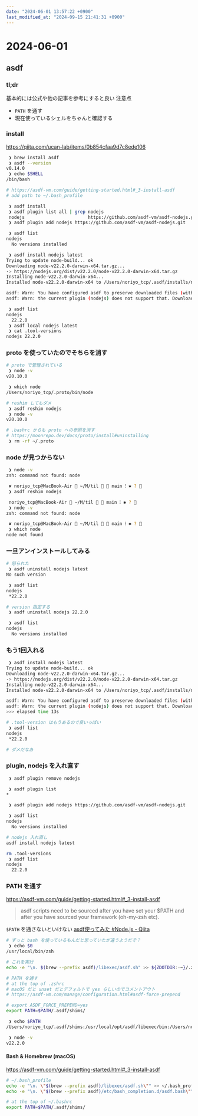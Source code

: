 ```yaml
---
date: "2024-06-01 13:57:22 +0900"
last_modified_at: "2024-09-15 21:41:31 +0900"
---
```


# 2024-06-01
## asdf
### tl;dr
基本的には公式や他の記事を参考にすると良い
注意点
- `PATH` を通す
- 現在使っているシェルをちゃんと確認する

### install
https://qiita.com/ucan-lab/items/0b854cfaa9d7c8ede106

```sh
 ❯ brew install asdf
 ❯ asdf --version
v0.14.0
 ❯ echo $SHELL
/bin/bash

# https://asdf-vm.com/guide/getting-started.html#_3-install-asdf
# add path to ~/.bash_profile
```

```sh
 ❯ asdf install
 ❯ asdf plugin list all | grep nodejs
 nodejs                        https://github.com/asdf-vm/asdf-nodejs.git
 ❯ asdf plugin add nodejs https://github.com/asdf-vm/asdf-nodejs.git

 ❯ asdf list
nodejs
  No versions installed

 ❯ asdf install nodejs latest
Trying to update node-build... ok
Downloading node-v22.2.0-darwin-x64.tar.gz...
-> https://nodejs.org/dist/v22.2.0/node-v22.2.0-darwin-x64.tar.gz
Installing node-v22.2.0-darwin-x64...
Installed node-v22.2.0-darwin-x64 to /Users/noriyo_tcp/.asdf/installs/nodejs/22.2.0

asdf: Warn: You have configured asdf to preserve downloaded files (with always_keep_download=yes or --keep-download). But
asdf: Warn: the current plugin (nodejs) does not support that. Downloaded files will not be preserved.

 ❯ asdf list
nodejs
  22.2.0
 ❯ asdf local nodejs latest
 ❯ cat .tool-versions
nodejs 22.2.0
```

### proto を使っていたのでそちらを消す
```sh
# proto で管理されている
 ❯ node -v
v20.10.0

 ❯ which node
/Users/noriyo_tcp/.proto/bin/node

# reshim してもダメ
 ❯ asdf reshim nodejs
 ❯ node -v
v20.10.0

# .bashrc からも proto への参照を消す
# https://moonrepo.dev/docs/proto/install#uninstalling
 ❯ rm -rf ~/.proto
```

### node が見つからない

```sh
 ❯ node -v
zsh: command not found: node

 ✘ noriyo_tcp@MacBook-Air  ~/M/til   main ⁝ ✱ ? 
 ❯ asdf reshim nodejs

 noriyo_tcp@MacBook-Air  ~/M/til   main ⁝ ✱ ? 
 ❯ node -v
zsh: command not found: node

 ✘ noriyo_tcp@MacBook-Air  ~/M/til   main ⁝ ✱ ? 
 ❯ which node
node not found
```

### 一旦アンインストールしてみる

```sh
# 怒られた
 ❯ asdf uninstall nodejs latest
No such version

 ❯ asdf list
nodejs
 *22.2.0

# version 指定する
 ❯ asdf uninstall nodejs 22.2.0

 ❯ asdf list
nodejs
  No versions installed
```

### もう1回入れる

```sh
 ❯ asdf install nodejs latest
Trying to update node-build... ok
Downloading node-v22.2.0-darwin-x64.tar.gz...
-> https://nodejs.org/dist/v22.2.0/node-v22.2.0-darwin-x64.tar.gz
Installing node-v22.2.0-darwin-x64...
Installed node-v22.2.0-darwin-x64 to /Users/noriyo_tcp/.asdf/installs/nodejs/22.2.0

asdf: Warn: You have configured asdf to preserve downloaded files (with always_keep_download=yes or --keep-download). But
asdf: Warn: the current plugin (nodejs) does not support that. Downloaded files will not be preserved.
>>> elapsed time 13s

# .tool-version はもうあるので良いっぽい
 ❯ asdf list
nodejs
 *22.2.0

# ダメだなあ
```

### plugin, nodejs を入れ直す

```sh
 ❯ asdf plugin remove nodejs

 ❯ asdf plugin list
*

 ❯ asdf plugin add nodejs https://github.com/asdf-vm/asdf-nodejs.git

 ❯ asdf list
nodejs
  No versions installed

# nodejs 入れ直し
asdf install nodejs latest

rm .tool-versions
 ❯ asdf list
nodejs
  22.2.0
```

### PATH を通す
https://asdf-vm.com/guide/getting-started.html#_3-install-asdf

> asdf scripts need to be sourced after you have set your $PATH and after you have sourced your framework (oh-my-zsh etc).

`$PATH` を通さないといけない [asdf使ってみた #Node.js - Qiita](https://qiita.com/a-lucky/items/d3247aa2305fbeda6168#%E8%A9%B0%E3%81%BE%E3%81%A3%E3%81%9F)

```sh
# ずっと bash を使っているもんだと思っていたが違うようだぞ？
 ❯ echo $0
/usr/local/bin/zsh

# これを実行
echo -e "\n. $(brew --prefix asdf)/libexec/asdf.sh" >> ${ZDOTDIR:-~}/.zshrc

# PATH を通す
# at the top of .zshrc
# macOS だと unset だとデフォルトで yes らしいのでコメントアウト
# https://asdf-vm.com/manage/configuration.html#asdf-force-prepend

# export ASDF_FORCE_PREPEND=yes
export PATH=$PATH/.asdf/shims/

 ❯ echo $PATH
/Users/noriyo_tcp/.asdf/shims:/usr/local/opt/asdf/libexec/bin:/Users/noriyo_tcp/.rbenv/shims:/Users/noriyo_tcp/.rbenv/shims:/usr/local/bin:/usr/local/sbin:/usr/bin:/bin:/usr/sbin:/sbin:/Applications/iTerm.app/Contents/Resources/utilities:/Users/noriyo_tcp/.docker/bin:/Users/noriyo_tcp/bin:/bin/.asdf/shims/:/Users/noriyo_tcp/.docker/bin:/Users/noriyo_tcp/bin:/bin

 ❯ node -v
v22.2.0
```
#### Bash & Homebrew (macOS)

https://asdf-vm.com/guide/getting-started.html#_3-install-asdf

```bash
# ~/.bash_profile
echo -e "\n. \"$(brew --prefix asdf)/libexec/asdf.sh\"" >> ~/.bash_profile
echo -e "\n. \"$(brew --prefix asdf)/etc/bash_completion.d/asdf.bash\"" >> ~/.bash_profile

# at the top of ~/.bashrc
export PATH=$PATH/.asdf/shims/
```

